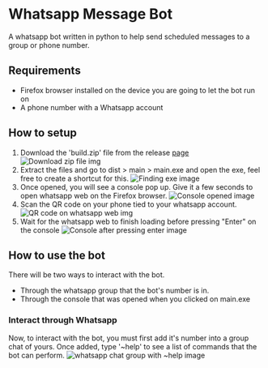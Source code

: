 # Whatsapp Message Bot
 A whatsapp bot written in python to help send scheduled messages to a group or phone number.
 
 
## Requirements
- Firefox browser installed on the device you are going to let the bot run on
- A phone number with a Whatsapp account 



## How to setup
1. Download the 'build.zip' file from the release [page](https://github.com/bestcolour/Python-Whatsappbot/releases/tag/future-unknown-release)
![Download zip file img]()
2. Extract the files and go to dist > main > main.exe and open the exe, feel free to create a shortcut for this.
![Finding exe image]()
3. Once opened, you will see a console pop up. Give it a few seconds to open whatsapp web on the Firefox browser.
![Console opened image]()
4. Scan the QR code on your phone tied to your whatsapp account.
![QR code on whatsapp web img]()
5. Wait for the whatsapp web to finish loading before pressing "Enter" on the console
![Console after pressing enter image]()



## How to use the bot

There will be two ways to interact with the bot. 
- Through the whatsapp group that the bot's number is in.
- Through the console that was opened when you clicked on main.exe

### Interact through Whatsapp
Now, to interact with the bot, you must first add it's number into a group chat of yours.
Once added, type '~help' to see a list of commands that the bot can perform.
![whatsapp chat group with ~help image]()




